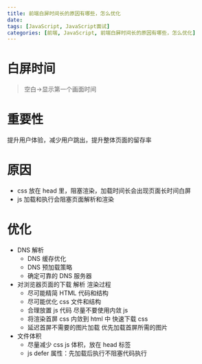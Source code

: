 ```yaml
---
title: 前端白屏时间长的原因有哪些，怎么优化
date:
tags: [JavaScript, JavaScript面试]
categories: [前端, JavaScript, 前端白屏时间长的原因有哪些，怎么优化]
---
```


# 白屏时间

> 空白->显示第一个画面时间

# 重要性

提升用户体验，减少用户跳出，提升整体页面的留存率

# 原因

- css 放在 head 里，阻塞渲染，加载时间长会出现页面长时间白屏
- js 加载和执行会阻塞页面解析和渲染

# 优化

- DNS 解析
  - DNS 缓存优化
  - DNS 预加载策略
  - 确定可靠的 DNS 服务器
- 对浏览器页面的下载 解析 渲染过程
  - 尽可能精简 HTML 代码和结构
  - 尽可能优化 css 文件和结构
  - 合理放置 js 代码 尽量不要使用内敛 js
  - 将渲染首屏 css 内敛到 html 中 快速下载 css
  - 延迟首屏不需要的图片加载 优先加载首屏所需的图片
- 文件体积
  - 尽量减少 css js 体积，放在 head 标签
  - js defer 属性：先加载后执行不阻塞代码执行

